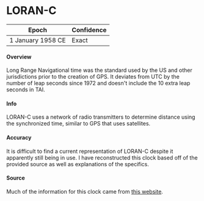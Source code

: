 # LORAN-C

| Epoch             | Confidence |
| ----------------- | ---------- |
| 1 January 1958 CE | Exact      |

#### Overview

Long Range Navigational time was the standard used by the US and other jurisdictions prior to the creation of GPS. It deviates from UTC by the number of leap seconds since 1972 and doesn't include the 10 extra leap seconds in TAI.

#### Info

LORAN-C uses a network of radio transmitters to determine distance using the synchronized time, similar to GPS that uses satellites.

#### Accuracy

It is difficult to find a current representation of LORAN-C despite it apparently still being in use. I have reconstructed this clock based off of the provided source as well as explanations of the specifics.

#### Source

Much of the information for this clock came from [this website](http://www.leapsecond.com/java/gpsclock.htm).
